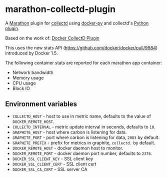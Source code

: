 # marathon-collectd-plugin

A [Marathon](https://github.com/mesosphere/marathon) plugin for [collectd](http://collectd.org)
using [docker-py](https://github.com/docker/docker-py) and collectd's
[Python plugin](http://collectd.org/documentation/manpages/collectd-python.5.shtml).

Based on the work of: [Docker CollectD Plugin](https://github.com/lebauce/docker-collectd-plugin)

This uses the new stats API (https://github.com/docker/docker/pull/9984)
introduced by Docker 1.5.

The following container stats are reported for each marathon app container:

* Network bandwidth
* Memory usage
* CPU usage
* Block IO


## Environment variables

* `COLLECTD_HOST` - host to use in metric name, defaults to the value of `DOCKER_REMOTE_HOST`.
* `COLLECTD_INTERVAL` - metric update interval in seconds, defaults to `10`.
* `GRAPHITE_HOST` - host where carbon is listening for data.
* `GRAPHITE_PORT` - port where carbon is listening for data, `2003` by default.
* `GRAPHITE_PREFIX` - prefix for metrics in graphite, `collectd.` by default.
* `DOCKER_REMOTE_HOST` - docker daemon host to monitor.
* `DOCKER_REMOTE_PORT` - docker daemon port number, defaults to `2376`.
* `DOCKER_SSL_CLIENT_KEY` - SSL client key
* `DOCKER_SSL_CLIENT_CERT` - SSL client cert
* `DOCKER_SSL_CA_CERT` - SSL server CA
